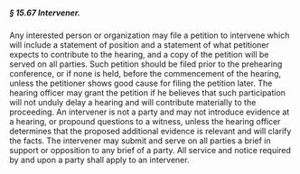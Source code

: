 ##### § 15.67 Intervener. #####

Any interested person or organization may file a petition to intervene which will include a statement of position and a statement of what petitioner expects to contribute to the hearing, and a copy of the petition will be served on all parties. Such petition should be filed prior to the prehearing conference, or if none is held, before the commencement of the hearing, unless the petitioner shows good cause for filing the petition later. The hearing officer may grant the petition if he believes that such participation will not unduly delay a hearing and will contribute materially to the proceeding. An intervener is not a party and may not introduce evidence at a hearing, or propound questions to a witness, unless the hearing officer determines that the proposed additional evidence is relevant and will clarify the facts. The intervener may submit and serve on all parties a brief in support or opposition to any brief of a party. All service and notice required by and upon a party shall apply to an intervener.